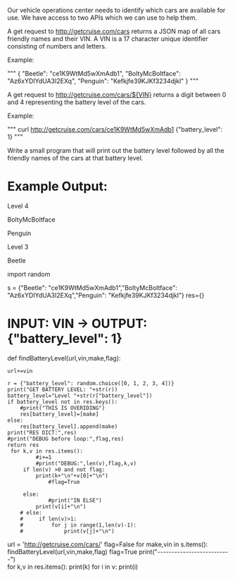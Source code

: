 Our vehicle operations center needs to identify which cars are available for use.  We have access to two APIs which we can use to help them.  

 A get request to http://getcruise.com/cars returns a JSON map of all cars friendly names and their VIN.  A VIN is a 17 character unique identifier consisting of numbers and letters.

 Example:

 """
 {
     "Beetle": "ce1K9WtMd5wXmAdb1",
     "BoltyMcBoltface": "Az6xYDIYdUA3I2EXq",
     "Penguin": "Kefkjfe39KJKf3234djkl"
 }
 """

 A get request to http://getcruise.com/cars/${VIN} returns a digit between 0 and 4 representing the battery level of the cars.

 Example:

 """
 curl http://getcruise.com/cars/ce1K9WtMd5wXmAdb1
 {"battery_level": 1}
 """

Write a small program that will print out the battery level followed by all the friendly names of the cars at that battery level.

# Example Output:


Level 4

BoltyMcBoltface

Penguin

Level 3

Beetle


import random

s = {"Beetle": "ce1K9WtMd5wXmAdb1","BoltyMcBoltface": "Az6xYDIYdUA3I2EXq","Penguin": "Kefkjfe39KJKf3234djkl"} 
res={}

# INPUT: VIN -> OUTPUT: {"battery_level": 1}

def findBatteryLevel(url,vin,make,flag):
    
    url+=vin
    
    r = {"battery_level": random.choice([0, 1, 2, 3, 4])}
    print("GET BATTERY LEVEL: "+str(r))
    battery_level="Level "+str(r["battery_level"])
    if battery_level not in res.keys():
        #print("THIS IS OVERIDING")
        res[battery_level]=[make]
    else:
        res[battery_level].append(make)
    print("RES DICT:",res)
    #print("DEBUG before loop:",flag,res)
    return res
     for k,v in res.items():
             #i+=1
             #print("DEBUG:",len(v),flag,k,v)
         if len(v) >0 and not flag:
             print(k+"\n"+v[0]+"\n")
                 #flag=True
                
         else:
                 #print("IN ELSE")
             print(v[i]+"\n")
        # else:
        #     if len(v)>1:
        #         for j in range(1,len(v)-1):
        #             print(v[j]+"\n")

    
   
    

url = 'http://getcruise.com/cars/'
flag=False
for make,vin in s.items():
    findBatteryLevel(url,vin,make,flag)
    flag=True
print("--------------------------")      
for k,v in res.items():
    print(k)
    for i in v:
        print(i)
